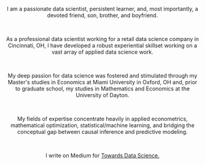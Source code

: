 <center>

I am a passionate data scientist, persistent learner, and, most importantly, a devoted friend, son, brother, and boyfriend.

<br/>

As a professional data scientist working for a retail data science company in Cincinnati, OH, I have developed a robust experiential skillset working on a vast array of applied data science work. 

<br/>

My deep passion for data science was fostered and stimulated through my Master's studies in Economics at Miami University in Oxford, OH and, prior to graduate school, my studies in Mathematics and Economics at the University of Dayton.

<br/>

My fields of expertise concentrate heavily in applied econometrics, mathematical optimization, statistical/machine learning, and bridging the conceptual gap between causal inference and predictive modeling.

<br/>

I write on Medium for [Towards Data Science.](https://medium.com/@jakepenzak)

</center>